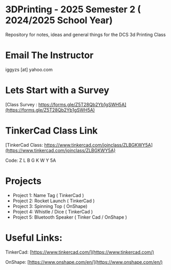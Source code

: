 # 3DPrinting - 2025 Semester 2 ( 2024/2025 School Year)

Repository for notes, ideas and general things for the DCS 3d Printing Class

# Email The Instructor

iggyzs [at] yahoo.com

# Lets Start with a Survey

[Class Survey : https://forms.gle/Z5T28Qb2Yb1gSWH5A](https://forms.gle/Z5T28Qb2Yb1gSWH5A)

# TinkerCad Class Link

[TinkerCad Class: https://www.tinkercad.com/joinclass/ZLBGKWY5A](https://www.tinkercad.com/joinclass/ZLBGKWY5A)

Code: Z L B G K W Y 5A

# Projects

- Project 1: Name Tag ( TinkerCad )
- Project 2: Rocket Launch ( TinkerCad )
- Project 3: Spinning Top ( OnShape)
- Project 4: Whistle / Dice ( TinkerCad )
- Project 5: Bluetooth Speaker ( Tinker Cad / OnShape )

# Useful Links:

TinkerCad:
[https://www.tinkercad.com/](https://www.tinkercad.com/)

OnShape:
[https://www.onshape.com/en/](https://www.onshape.com/en/)
